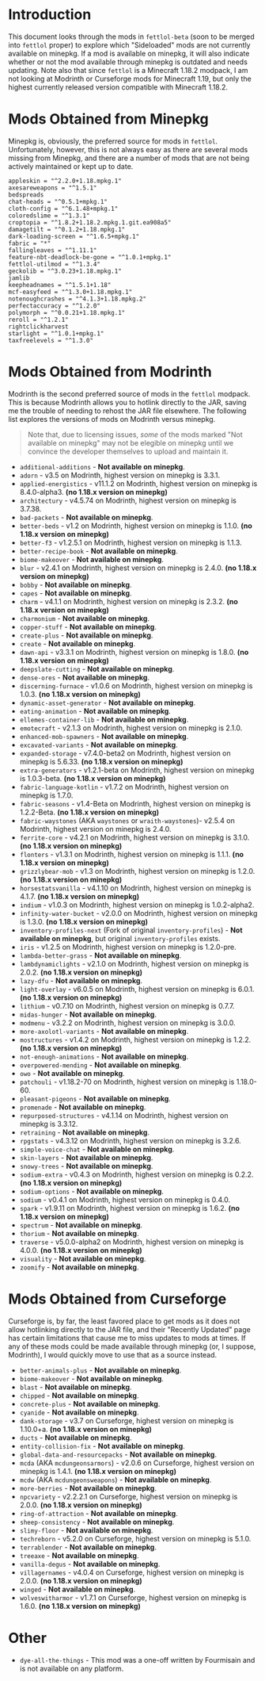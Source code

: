 # Introduction

This document looks through the mods in `fettlol-beta` (soon to be merged into `fettlol` proper) to explore which "Sideloaded" mods are not currently available on minepkg. If a mod is available on minepkg, it will also indicate whether or not the mod available through minepkg is outdated and needs updating. Note also that since `fettlol` is a Minecraft 1.18.2 modpack, I am not looking at Modrinth or Curseforge mods for Minecraft 1.19, but only the highest currently released version compatible with Minecraft 1.18.2.

# Mods Obtained from Minepkg

Minepkg is, obviously, the preferred source for mods in `fettlol`. Unfortunately, however, this is not always easy as there are several mods missing from Minepkg, and there are a number of mods that are not being actively maintained or kept up to date.

```
appleskin = "^2.2.0+1.18.mpkg.1"
axesareweapons = "^1.5.1"
bedspreads
chat-heads = "^0.5.1+mpkg.1"
cloth-config = "^6.1.48+mpkg.1"
coloredslime = "^1.3.1"
croptopia = "^1.8.2+1.18.2.mpkg.1.git.ea908a5"
damagetilt = "^0.1.2+1.18.mpkg.1"
dark-loading-screen = "^1.6.5+mpkg.1"
fabric = "*"
fallingleaves = "^1.11.1"
feature-nbt-deadlock-be-gone = "^1.0.1+mpkg.1"
fettlol-utilmod = "^1.3.4"
geckolib = "^3.0.23+1.18.mpkg.1"
jamlib
keepheadnames = "^1.5.1+1.18"
mcf-easyfeed = "^1.3.0+1.18.mpkg.1"
notenoughcrashes = "^4.1.3+1.18.mpkg.2"
perfectaccuracy = "^1.2.0"
polymorph = "^0.0.21+1.18.mpkg.1"
reroll = "^1.2.1"
rightclickharvest
starlight = "^1.0.1+mpkg.1"
taxfreelevels = "^1.3.0"
```

# Mods Obtained from Modrinth

Modrinth is the second preferred source of mods in the `fettlol` modpack. This is because Modrinth allows you to hotlink directly to the JAR, saving me the trouble of needing to rehost the JAR file elsewhere. The following list explores the versions of mods on Modrinth versus minepkg.

> Note that, due to licensing issues, *some* of the mods marked "Not available on minepkg" may not be elegible on minepkg until we convince the developer themselves to upload and maintain it.

- `additional-additions` - **Not available on minepkg**.
- `adorn` - v3.5 on Modrinth, highest version on minepkg is 3.3.1.
- `applied-energistics` - v11.1.2 on Modrinth, highest version on minepkg is 8.4.0-alpha3. **(no 1.18.x version on minepkg)**
- `architectury` - v4.5.74 on Modrinth, highest version on minepkg is 3.7.38.
- `bad-packets` - **Not available on minepkg**.
- `better-beds` - v1.2 on Modrinth, highest version on minepkg is 1.1.0. **(no 1.18.x version on minepkg)**
- `better-f3` - v1.2.5.1 on Modrinth, highest version on minepkg is 1.1.3.
- `better-recipe-book` - **Not available on minepkg**.
- `biome-makeover` - **Not available on minepkg**.
- `blur` - v2.4.1 on Modrinth, highest version on minepkg is 2.4.0. **(no 1.18.x version on minepkg)**
- `bobby` - **Not available on minepkg**.
- `capes` - **Not available on minepkg**.
- `charm` - v4.1.1 on Modrinth, highest version on minepkg is 2.3.2. **(no 1.18.x version on minepkg)**
- `charmonium` - **Not available on minepkg**.
- `copper-stuff` - **Not available on minepkg**.
- `create-plus` - **Not available on minepkg**.
- `create` - **Not available on minepkg**.
- `dawn-api` - v3.3.1 on Modrinth, highest version on minepkg is 1.8.0. **(no 1.18.x version on minepkg)**
- `deepslate-cutting` - **Not available on minepkg**.
- `dense-ores` - **Not available on minepkg**.
- `discerning-furnace` - v1.0.6 on Modrinth, highest version on minepkg is 1.0.3. **(no 1.18.x version on minepkg)**
- `dynamic-asset-generator` - **Not available on minepkg**.
- `eating-animation` - **Not available on minepkg**.
- `ellemes-container-lib` - **Not available on minepkg**.
- `emotecraft` - v2.1.3 on Modrinth, highest version on minepkg is 2.1.0. 
- `enhanced-mob-spawners` - **Not available on minepkg**.
- `excavated-variants` - **Not available on minepkg**.
- `expanded-storage` - v7.4.0-beta2 on Modrinth, highest version on minepkg is 5.6.33. **(no 1.18.x version on minepkg)**
- `extra-generators` - v1.2.1-beta on Modrinth, highest version on minepkg is 1.0.3-beta. **(no 1.18.x version on minepkg)**
- `fabric-language-kotlin` - v1.7.2 on Modrinth, highest version on minepkg is 1.7.0. 
- `fabric-seasons` - v1.4-Beta on Modrinth, highest version on minepkg is 1.2.2-Beta. **(no 1.18.x version on minepkg)**
- `fabric-waystones` (AKA `waystones` or `wraith-waystones`)- v2.5.4 on Modrinth, highest version on minepkg is 2.4.0.
- `ferrite-core` - v4.2.1 on Modrinth, highest version on minepkg is 3.1.0. **(no 1.18.x version on minepkg)**
- `flonters` - v1.3.1 on Modrinth, highest version on minepkg is 1.1.1. **(no 1.18.x version on minepkg)**
- `grizzlybear-mob` - v1.3 on Modrinth, highest version on minepkg is 1.2.0. **(no 1.18.x version on minepkg)**
- `horsestatsvanilla` - v4.1.10 on Modrinth, highest version on minepkg is 4.1.7. **(no 1.18.x version on minepkg)**
- `indium` - v1.0.3 on Modrinth, highest version on minepkg is 1.0.2-alpha2.
- `infinity-water-bucket` - v2.0.0 on Modrinth, highest version on minepkg is 1.3.0. **(no 1.18.x version on minepkg)**
- `inventory-profiles-next` (Fork of original `inventory-profiles`) - **Not available on minepkg**, but original `inventory-profiles` exists.
- `iris` - v1.2.5 on Modrinth, highest version on minepkg is 1.2.0-pre.
- `lambda-better-grass` - **Not available on minepkg**.
- `lambdynamiclights` - v2.1.0 on Modrinth, highest version on minepkg is 2.0.2. **(no 1.18.x version on minepkg)**
- `lazy-dfu` - **Not available on minepkg**.
- `light-overlay` - v6.0.5 on Modrinth, highest version on minepkg is 6.0.1. **(no 1.18.x version on minepkg)**
- `lithium` - v0.7.10 on Modrinth, highest version on minepkg is 0.7.7.
- `midas-hunger` - **Not available on minepkg**.
- `modmenu` - v3.2.2 on Modrinth, highest version on minepkg is 3.0.0.
- `more-axolotl-variants` - **Not available on minepkg**.
- `mostructures` - v1.4.2 on Modrinth, highest version on minepkg is 1.2.2. **(no 1.18.x version on minepkg)**
- `not-enough-animations` - **Not available on minepkg**.
- `overpowered-mending` - **Not available on minepkg**.
- `owo` - **Not available on minepkg**.
- `patchouli` - v1.18.2-70 on Modrinth, highest version on minepkg is 1.18.0-60.
- `pleasant-pigeons` - **Not available on minepkg**.
- `promenade` - **Not available on minepkg**.
- `repurposed-structures` - v4.1.14 on Modrinth, highest version on minepkg is 3.3.12.
- `retraining` - **Not available on minepkg**.
- `rpgstats` - v4.3.12 on Modrinth, highest version on minepkg is 3.2.6.
- `simple-voice-chat` - **Not available on minepkg**.
- `skin-layers` - **Not available on minepkg**.
- `snowy-trees` - **Not available on minepkg**.
- `sodium-extra` - v0.4.3 on Modrinth, highest version on minepkg is 0.2.2. **(no 1.18.x version on minepkg)**
- `sodium-options` - **Not available on minepkg**.
- `sodium` - v0.4.1 on Modrinth, highest version on minepkg is 0.4.0.
- `spark` - v1.9.11 on Modrinth, highest version on minepkg is 1.6.2. **(no 1.18.x version on minepkg)**
- `spectrum` - **Not available on minepkg**.
- `thorium` - **Not available on minepkg**.
- `traverse` - v5.0.0-alpha2 on Modrinth, highest version on minepkg is 4.0.0. **(no 1.18.x version on minepkg)**
- `visuality` - **Not available on minepkg**.
- `zoomify` - **Not available on minepkg**.

# Mods Obtained from Curseforge

Curseforge is, by far, the least favored place to get mods as it does not allow hotlinking directly to the JAR file, and their "Recently Updated" page has certain limitations that cause me to miss updates to mods at times. If any of these mods could be made available through minepkg (or, I suppose, Modrinth), I would quickly move to use that as a source instead.

- `better-animals-plus` - **Not available on minepkg**.
- `biome-makeover` - **Not available on minepkg**.
- `blast` - **Not available on minepkg**.
- `chipped` - **Not available on minepkg**.
- `concrete-plus` - **Not available on minepkg**.
- `cyanide` - **Not available on minepkg**.
- `dank-storage` - v3.7 on Curseforge, highest version on minepkg is 1.10.0+a. **(no 1.18.x version on minepkg)**
- `ducts` - **Not available on minepkg**.
- `entity-collision-fix` - **Not available on minepkg**.
- `global-data-and-resourcepacks` - **Not available on minepkg**.
- `mcda` (AKA `mcdungeonsarmors`) - v2.0.6 on Curseforge, highest version on minepkg is 1.4.1. **(no 1.18.x version on minepkg)**
- `mcdw` (AKA `mcdungeonsweapons`) - **Not available on minepkg**.
- `more-berries` - **Not available on minepkg**.
- `npcvariety` - v2.2.2.1 on Curseforge, highest version on minepkg is 2.0.0. **(no 1.18.x version on minepkg)**
- `ring-of-attraction` - **Not available on minepkg**.
- `sheep-consistency` - **Not available on minepkg**.
- `slimy-floor` - **Not available on minepkg**.
- `techreborn` - v5.2.0 on Curseforge, highest version on minepkg is 5.1.0.
- `terrablender` - **Not available on minepkg**.
- `treeaxe` - **Not available on minepkg**.
- `vanilla-degus` - **Not available on minepkg**.
- `villagernames` - v4.0.4 on Curseforge, highest version on minepkg is 2.0.0. **(no 1.18.x version on minepkg)**
- `winged` - **Not available on minepkg**.
- `wolveswitharmor` - v1.7.1 on Curseforge, highest version on minepkg is 1.6.0. **(no 1.18.x version on minepkg)** 

# Other

- `dye-all-the-things` - This mod was a one-off written by Fourmisain and is not available on any platform.